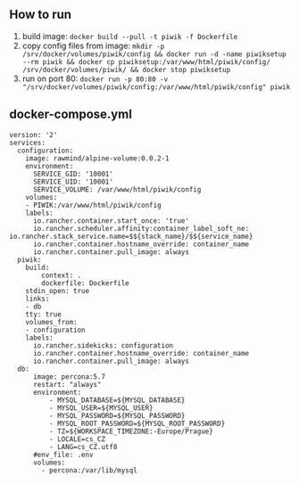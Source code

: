 How to run
--------------

1. build image: `docker build --pull -t piwik -f Dockerfile`
1. copy config files from image: `mkdir -p /srv/docker/volumes/piwik/config && docker run -d -name piwiksetup --rm piwik && docker cp piwiksetup:/var/www/html/piwik/config/ /srv/docker/volumes/piwik/ && docker stop piwiksetup`
1. run on port 80: `docker run -p 80:80 -v "/srv/docker/volumes/piwik/config:/var/www/html/piwik/config" piwik`

docker-compose.yml
-------------------
```
version: '2'
services:
  configuration:
    image: rawmind/alpine-volume:0.0.2-1
    environment:
      SERVICE_GID: '10001'
      SERVICE_UID: '10001'
      SERVICE_VOLUME: /var/www/html/piwik/config
    volumes:
    - PIWIK:/var/www/html/piwik/config
    labels:
      io.rancher.container.start_once: 'true'
      io.rancher.scheduler.affinity:container_label_soft_ne: io.rancher.stack_service.name=$${stack_name}/$${service_name}
      io.rancher.container.hostname_override: container_name
      io.rancher.container.pull_image: always
  piwik:
    build: 
        context: .
        dockerfile: Dockerfile
    stdin_open: true
    links:
    - db
    tty: true
    volumes_from:
    - configuration
    labels:
      io.rancher.sidekicks: configuration
      io.rancher.container.hostname_override: container_name
      io.rancher.container.pull_image: always
  db:
      image: percona:5.7
      restart: "always"
      environment:
          - MYSQL_DATABASE=${MYSQL_DATABASE}
          - MYSQL_USER=${MYSQL_USER}
          - MYSQL_PASSWORD=${MYSQL_PASSWORD}
          - MYSQL_ROOT_PASSWORD=${MYSQL_ROOT_PASSWORD}
          - TZ=${WORKSPACE_TIMEZONE:-Europe/Prague}
          - LOCALE=cs_CZ
          - LANG=cs_CZ.utf8
      #env_file: .env
      volumes:
        - percona:/var/lib/mysql
```